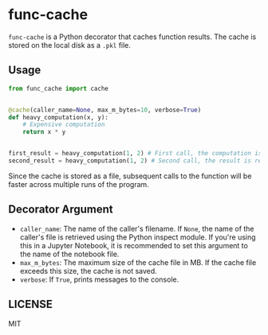 # func-cache

`func-cache` is a Python decorator that caches function results. The cache is stored on the local disk as a `.pkl` file.

## Usage

```py
from func_cache import cache


@cache(caller_name=None, max_m_bytes=10, verbose=True)
def heavy_computation(x, y):
    # Expensive computation
    return x * y


first_result = heavy_computation(1, 2) # First call, the computation is executed and cached.
second_result = heavy_computation(1, 2) # Second call, the result is retrieved from the cache.
```

Since the cache is stored as a file, subsequent calls to the function will be faster across multiple runs of the program.

## Decorator Argument

- `caller_name`: The name of the caller's filename. If `None`, the name of the caller's file is retrieved using the Python inspect module. If you're using this in a Jupyter Notebook, it is recommended to set this argument to the name of the notebook file.
- `max_m_bytes`: The maximum size of the cache file in MB. If the cache file exceeds this size, the cache is not saved.
- `verbose`: If `True`, prints messages to the console.

## LICENSE

MIT

